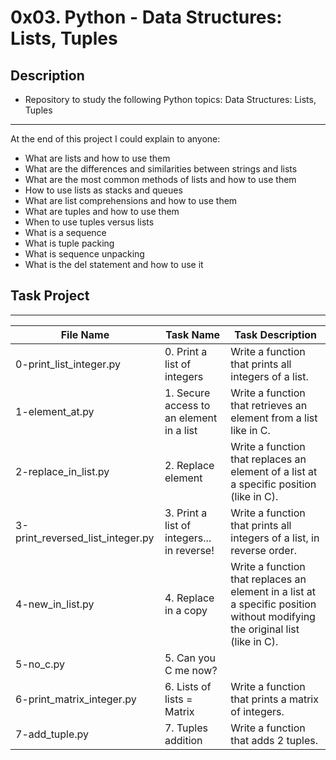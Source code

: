 # 0x03. Python - Data Structures: Lists, Tuples

## Description
- Repository to study the following Python topics: Data Structures: Lists, Tuples
---
At the end of this project I could explain to anyone:
- What are lists and how to use them
- What are the differences and similarities between strings and lists
- What are the most common methods of lists and how to use them
- How to use lists as stacks and queues
- What are list comprehensions and how to use them
- What are tuples and how to use them
- When to use tuples versus lists
- What is a sequence
- What is tuple packing
- What is sequence unpacking
- What is the del statement and how to use it

## Task Project
---
File Name|Task Name|Task Description
---|---|---
0-print_list_integer.py | 0. Print a list of integers | Write a function that prints all integers of a list.
1-element_at.py | 1. Secure access to an element in a list | Write a function that retrieves an element from a list like in C.
2-replace_in_list.py | 2. Replace element | Write a function that replaces an element of a list at a specific position (like in C).
3-print_reversed_list_integer.py | 3. Print a list of integers... in reverse! | Write a function that prints all integers of a list, in reverse order.
4-new_in_list.py | 4. Replace in a copy | Write a function that replaces an element in a list at a specific position without modifying the original list (like in C).
5-no_c.py | 5. Can you C me now? |
6-print_matrix_integer.py | 6. Lists of lists = Matrix | Write a function that prints a matrix of integers.
7-add_tuple.py | 7. Tuples addition | Write a function that adds 2 tuples.